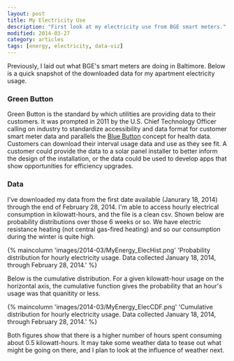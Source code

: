 ```yaml
---
layout: post
title: My Electricity Use
description: "First look at my electricity use from BGE smart meters."
modified: 2014-03-27
category: articles
tags: [energy, electricity, data-viz]
---
```


Previously, I laid out what BGE's smart meters are doing in Baltimore. Below is a quick snapshot of the downloaded data for my apartment electricity usage.<!--more-->

### Green Button

Green Button is the standard by which utilities are providing data to their customers. It was prompted in 2011 by the U.S. Chief Technology Officer calling on industry to standardize accessibility and data format for customer smart meter data and parallels the <a href="">Blue Button</a> concept for health data. Customers can download their interval usage data and use as they see fit. A customer could provide the data to a solar panel installer to better inform the design of the installation, or the data could be used to develop apps that show opportunities for efficiency upgrades.

### Data

I've downloaded my data from the first date available (Janurary 18, 2014) through the end of February 28, 2014. I'm able to access hourly electrical consumption in kilowatt-hours, and the file is a clean csv. Shown below are probability distributions over those 6 weeks or so. We have electric resistance heating (not central gas-fired heating) and so our consumption during the winter is quite high.

{% maincolumn 'images/2014-03/MyEnergy_ElecHist.png' 'Probability distribution for hourly electricity usage. Data collected January 18, 2014, through February 28, 2014.' %}

Below is the cumulative distribution. For a given kilowatt-hour usage on the horizontal axis, the cumulative function gives the probability that an hour's usage was that quanitity or less.

{% maincolumn 'images/2014-03/MyEnergy_ElecCDF.png' 'Cumulative distribution for hourly electricity usage. Data collected January 18, 2014, through February 28, 2014.' %}

Both figures show that there is a higher number of hours spent consuming about 0.5 kilowatt-hours. It may take some weather data to tease out what might be going on there, and I plan to look at the influence of weather next.
